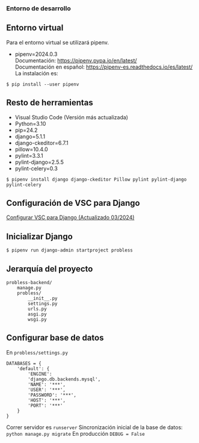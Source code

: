 ### Entorno de desarrollo
## Entorno virtual
Para el entorno virtual se utilizará pipenv.
- pipenv=2024.0.3\
Documentación: https://pipenv.pypa.io/en/latest/ \
Documentación en español: https://pipenv-es.readthedocs.io/es/latest/ \
La instalación es:
```
$ pip install --user pipenv
```
## Resto de herramientas
- Visual Studio Code (Versión más actualizada)
- Python=3.10
- pip=24.2
- django=5.1.1
- django-ckeditor=6.7.1
- pillow=10.4.0
- pylint=3.3.1
- pylint-django=2.5.5
- pylint-celery=0.3
```
$ pipenv install django django-ckeditor Pillow pylint pylint-django pylint-celery
```
## Configuración de VSC para Django
[Configurar VSC para Django (Actualizado 03/2024)](https://gist.github.com/hcosta/6e4066ad1b938c888546c5f0a9616c48)
## Inicializar Django
```
$ pipenv run django-admin startproject probless
```
## Jerarquía del proyecto
```
probless-backend/
    manage.py
    probless/
        __init__.py
        settings.py
        urls.py
        asgi.py
        wsgi.py
```

## Configurar base de datos
En `probless/settings.py`
```
DATABASES = {
    'default': {
        'ENGINE':
        'django.db.backends.mysql',
        'NAME': '***',
        'USER': '***',
        'PASSWORD': '***',
        'HOST': '***',
        'PORT': '***'
    }
}
```
Correr servidor es `runserver`
Sincronización inicial de la base de datos: `python manage.py migrate`
En producción `DEBUG = False`

